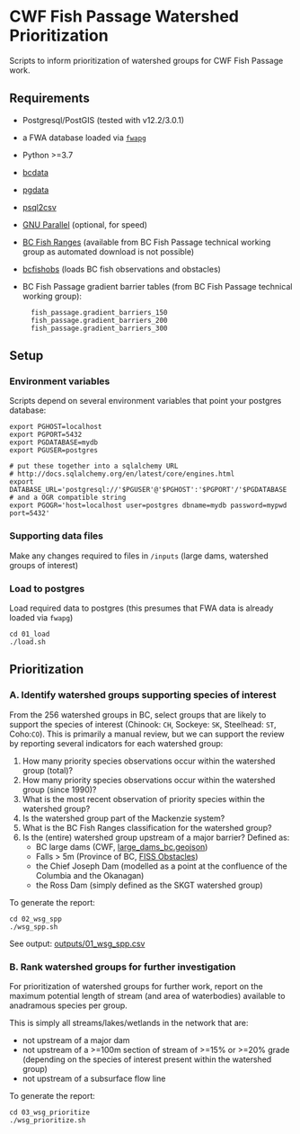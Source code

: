 # CWF Fish Passage Watershed Prioritization

Scripts to inform prioritization of watershed groups for CWF Fish Passage work.

## Requirements

- Postgresql/PostGIS (tested with v12.2/3.0.1)
- a FWA database loaded via [`fwapg`](https://github.com/smnorris/fwapg)
- Python >=3.7
- [bcdata](https://github.com/smnorris/bcdata)
- [pgdata](https://github.com/smnorris/pgdata)
- [psql2csv](https://github.com/fphilipe/psql2csv)
- [GNU Parallel](https://www.gnu.org/software/parallel/) (optional, for speed)
- [BC Fish Ranges](https://catalogue.data.gov.bc.ca/dataset/provincial-fish-ranges-watersheds) (available from BC Fish Passage technical working group as automated download is not possible)
- [bcfishobs](https://github.com/smnorris/bcfishobs) (loads BC fish observations and obstacles)
- BC Fish Passage gradient barrier tables (from BC Fish Passage technical working group):

        fish_passage.gradient_barriers_150
        fish_passage.gradient_barriers_200
        fish_passage.gradient_barriers_300



## Setup

### Environment variables

Scripts depend on several environment variables that point your postgres database:

    export PGHOST=localhost
    export PGPORT=5432
    export PGDATABASE=mydb
    export PGUSER=postgres

    # put these together into a sqlalchemy URL
    # http://docs.sqlalchemy.org/en/latest/core/engines.html
    export DATABASE_URL='postgresql://'$PGUSER'@'$PGHOST':'$PGPORT'/'$PGDATABASE
    # and a OGR compatible string
    export PGOGR='host=localhost user=postgres dbname=mydb password=mypwd port=5432'


### Supporting data files

Make any changes required to files in `/inputs` (large dams, watershed groups of interest)

### Load to postgres

Load required data to postgres (this presumes that FWA data is already loaded via `fwapg`)

    cd 01_load
    ./load.sh


## Prioritization


### A. Identify watershed groups supporting species of interest

From the 256 watershed groups in BC, select groups that are likely to support the species of interest
(Chinook: `CH`, Sockeye: `SK`, Steelhead: `ST`, Coho:`CO`). This is primarily a manual review, but we can support the review by reporting several indicators for each watershed group:

1. How many priority species observations occur within the watershed group (total)?
2. How many priority species observations occur within the watershed group (since 1990)?
3. What is the most recent observation of priority species within the watershed group?
4. Is the watershed group part of the Mackenzie system?
5. What is the BC Fish Ranges classification for the watershed group?
6. Is the (entire) watershed group upstream of a major barrier? Defined as:
    - BC large dams (CWF, [large_dams_bc.geojson](inputs/large_dams_bc.geojson))
    - Falls > 5m (Province of BC, [FISS Obstacles](https://catalogue.data.gov.bc.ca/dataset/provincial-obstacles-to-fish-passage))
    - the Chief Joseph Dam (modelled as a point at the confluence of the Columbia and the Okanagan)
    - the Ross Dam (simply defined as the SKGT watershed group)

To generate the report:

    cd 02_wsg_spp
    ./wsg_spp.sh

See output: [outputs/01_wsg_spp.csv](outputs/01_wsg_spp.csv)

### B. Rank watershed groups for further investigation

For prioritization of watershed groups for further work, report on the maximum potential length of stream (and area of waterbodies) available to anadramous species per group.

This is simply all streams/lakes/wetlands in the network that are:

- not upstream of a major dam
- not upstream of a >=100m section of stream of >=15% or >=20% grade (depending on the species of interest present within the watershed group)
- not upstream of a subsurface flow line

To generate the report:

    cd 03_wsg_prioritize
    ./wsg_prioritize.sh


